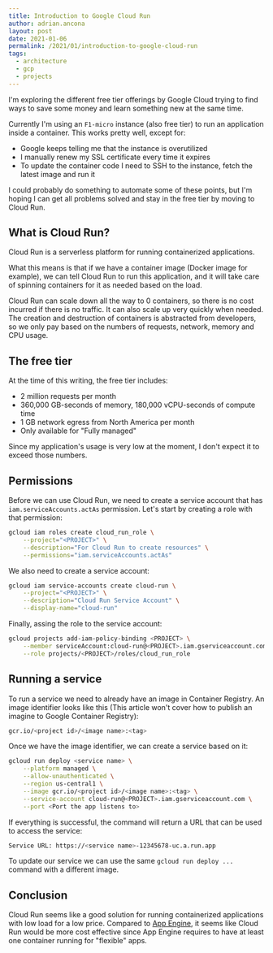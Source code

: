 ```yaml
---
title: Introduction to Google Cloud Run
author: adrian.ancona
layout: post
date: 2021-01-06
permalink: /2021/01/introduction-to-google-cloud-run
tags:
  - architecture
  - gcp
  - projects
---
```


I'm exploring the different free tier offerings by Google Cloud trying to find ways to save some money and learn something new at the same time.

Currently I'm using an `F1-micro` instance (also free tier) to run an application inside a container. This works pretty well, except for:

- Google keeps telling me that the instance is overutilized
- I manually renew my SSL certificate every time it expires
- To update the container code I need to SSH to the instance, fetch the latest image and run it

I could probably do something to automate some of these points, but I'm hoping I can get all problems solved and stay in the free tier by moving to Cloud Run.

<!--more-->

## What is Cloud Run?

Cloud Run is a serverless platform for running containerized applications.

What this means is that if we have a container image (Docker image for example), we can tell Cloud Run to run this application, and it will take care of spinning containers for it as needed based on the load.

Cloud Run can scale down all the way to 0 containers, so there is no cost incurred if there is no traffic. It can also scale up very quickly when needed. The creation and destruction of containers is abstracted from developers, so we only pay based on the numbers of requests, network, memory and CPU usage.

## The free tier

At the time of this writing, the free tier includes:

- 2 million requests per month
- 360,000 GB-seconds of memory, 180,000 vCPU-seconds of compute time
- 1 GB network egress from North America per month
- Only available for "Fully managed"

Since my application's usage is very low at the moment, I don't expect it to exceed those numbers.

## Permissions

Before we can use Cloud Run, we need to create a service account that has `iam.serviceAccounts.actAs` permission. Let's start by creating a role with that permission:

```sh
gcloud iam roles create cloud_run_role \
    --project="<PROJECT>" \
    --description="For Cloud Run to create resources" \
    --permissions="iam.serviceAccounts.actAs"
```

We also need to create a service account:

```sh
gcloud iam service-accounts create cloud-run \
    --project="<PROJECT>" \
    --description="Cloud Run Service Account" \
    --display-name="cloud-run"
```

Finally, assing the role to the service account:

```sh
gcloud projects add-iam-policy-binding <PROJECT> \
    --member serviceAccount:cloud-run@<PROJECT>.iam.gserviceaccount.com \
    --role projects/<PROJECT>/roles/cloud_run_role
```

## Running a service

To run a service we need to already have an image in Container Registry. An image identifier looks like this (This article won't cover how to publish an imagine to Google Container Registry):

```sh
gcr.io/<project id>/<image name>:<tag>
```

Once we have the image identifier, we can create a service based on it:

```sh
gcloud run deploy <service name> \
    --platform managed \
    --allow-unauthenticated \
    --region us-central1 \
    --image gcr.io/<project id>/<image name>:<tag> \
    --service-account cloud-run@<PROJECT>.iam.gserviceaccount.com \
    --port <Port the app listens to>
```

If everything is successful, the command will return a URL that can be used to access the service:

```sh
Service URL: https://<service name>-12345678-uc.a.run.app
```

To update our service we can use the same `gcloud run deploy ...` command with a different image.

## Conclusion

Cloud Run seems like a good solution for running containerized applications with low load for a low price. Compared to [App Engine](/2020/12/introduction-to-google-app-engine), it seems like Cloud Run would be more cost effective since App Engine requires to have at least one container running for "flexible" apps.
